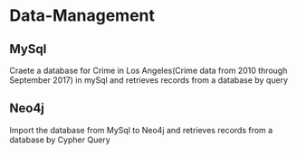 # Data-Management
## MySql
Craete a database for Crime in Los Angeles(Crime data from 2010 through September 2017) in mySql and  retrieves records from a database by query

## Neo4j
Import the database from MySql to Neo4j and retrieves records from a database by Cypher Query
